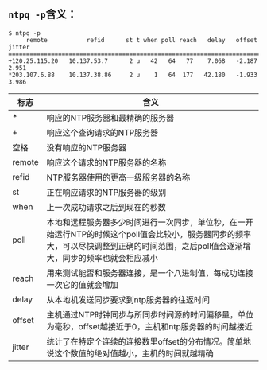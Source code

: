 ## `ntpq -p`含义：

```x
$ ntpq -p 
     remote           refid      st t when poll reach   delay   offset  jitter
==============================================================================
+120.25.115.20   10.137.53.7      2 u   42   64   77    7.068   -2.187   2.951
*203.107.6.88    10.137.38.86     2 u    1   64  177   42.180   -1.933   3.986
```

| 标志      | 含义                                                                                                |
|-----------|-----------------------------------------------------------------------------------------------------|
| *         | 响应的NTP服务器和最精确的服务器                                                                        |
| +         | 响应这个查询请求的NTP服务器                                                                            |
| 空格      | 没有响应的NTP服务器                                                                                    |
| remote    | 响应这个请求的NTP服务器的名称                                                                          |
| refid     | NTP服务器使用的更高一级服务器的名称                                                                    |
| st        | 正在响应请求的NTP服务器的级别                                                                          |
| when      | 上一次成功请求之后到现在的秒数                                                                         |
| poll      | 本地和远程服务器多少时间进行一次同步，单位秒，在一开始运行NTP的时候这个poll值会比较小，服务器同步的频率大，可以尽快调整到正确的时间范围，之后poll值会逐渐增大，同步的频率也就会相应减小 |
| reach     | 用来测试能否和服务器连接，是一个八进制值，每成功连接一次它的值就会增加                                     |
| delay     | 从本地机发送同步要求到ntp服务器的往返时间                                                                |
| offset    | 主机通过NTP时钟同步与所同步时间源的时间偏移量，单位为毫秒，offset越接近于0，主机和ntp服务器的时间越接近      | 
| jitter    | 统计了在特定个连续的连接数里offset的分布情况。简单地说这个数值的绝对值越小，主机的时间就越精确               |